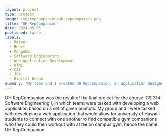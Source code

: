 ```yaml
---
layout: project
type: project
image: img/repcompanion/uh-repcompanion.png
title: "UH RepCompanion"
date: 2024-05-05
published: false
labels:
  - Meteor
  - React
  - MongoDB
  - Software Engineering
  - Web Application Development
  - HTML
  - CSS
  - JSX
  - Digital Ocean
summary: "My team and I created UH Repcompanion, an application designed to connect University of Hawai'i students seeking gym partners."
---
```


UH RepCompanion was the result of the final project for the course ICS 314: Software Engineering I, in which teams were tasked with developing a web application based on a set of given prompts. My group and I were tasked with developing a web application that would allow for university of Hawai'i students to connect with one another to find compatible gym companions who they could then workout with at the on campus gym, hence the name UH RepCompanion. 
